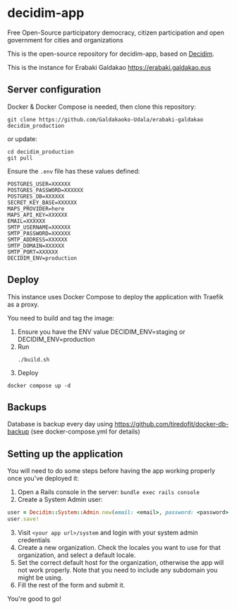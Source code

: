 # decidim-app

Free Open-Source participatory democracy, citizen participation and open government for cities and organizations

This is the open-source repository for decidim-app, based on [Decidim](https://github.com/decidim/decidim).

This is the instance for Erabaki Galdakao https://erabaki.galdakao.eus

## Server configuration

Docker & Docker Compose is needed, then clone this repository:

```
git clone https://github.com/Galdakaoko-Udala/erabaki-galdakao decidim_production
```

or update:
```
cd decidim_production
git pull
```

Ensure the `.env` file has these values defined:
```
POSTGRES_USER=XXXXXX
POSTGRES_PASSWORD=XXXXXX
POSTGRES_DB=XXXXXX
SECRET_KEY_BASE=XXXXXX
MAPS_PROVIDER=here
MAPS_API_KEY=XXXXXX
EMAIL=XXXXXX
SMTP_USERNAME=XXXXXX
SMTP_PASSWORD=XXXXXX
SMTP_ADDRESS=XXXXXX
SMTP_DOMAIN=XXXXXX
SMTP_PORT=XXXXXX
DECIDIM_ENV=production
```

## Deploy

This instance uses Docker Compose to deploy the application with Traefik as a proxy.

You need to build and tag the image:

1. Ensure you have the ENV value DECIDIM_ENV=staging or DECIDIM_ENV=production
2. Run
   ```
   ./build.sh
   ```
3. Deploy
  ```
  docker compose up -d
  ```

## Backups

Database is backup every day using https://github.com/tiredofit/docker-db-backup (see docker-compose.yml for details)

## Setting up the application

You will need to do some steps before having the app working properly once you've deployed it:

1. Open a Rails console in the server: `bundle exec rails console`
2. Create a System Admin user:
```ruby
user = Decidim::System::Admin.new(email: <email>, password: <password>, password_confirmation: <password>)
user.save!
```
3. Visit `<your app url>/system` and login with your system admin credentials
4. Create a new organization. Check the locales you want to use for that organization, and select a default locale.
5. Set the correct default host for the organization, otherwise the app will not work properly. Note that you need to include any subdomain you might be using.
6. Fill the rest of the form and submit it.

You're good to go!

